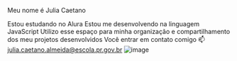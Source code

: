 Meu nome é Julia Caetano

Estou estudando no Alura
Estou me desenvolvendo na linguagem JavaScript
Utilizo esse espaço para minha organização e compartilhamento dos meu projetos desenvolvidos
Você entrar em contato comigo 📫
julia.caetano.almeida@escola.pr.gov.br
![image](https://github.com/JUJUBA49/js-julia/assets/136355170/e5886e2f-10f5-4125-bc03-2b684cae7e38)
